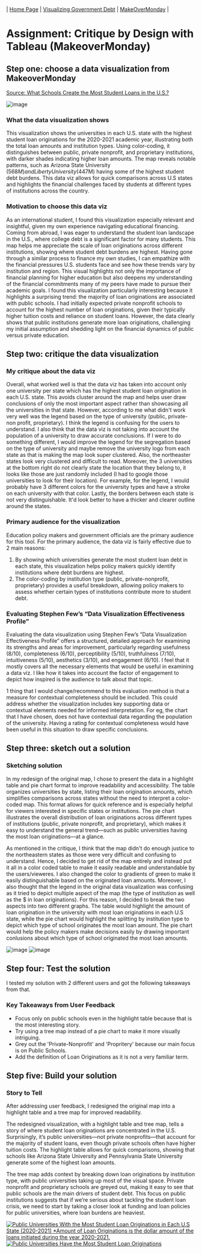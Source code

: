 | [Home Page](https://maitri-surti.github.io/maitri-surti-portfolio/) | [Visualizing Government Debt](https://maitri-surti.github.io/maitri-surti-portfolio/dataviz2) | [MakeOverMonday](https://maitri-surti.github.io/maitri-surti-portfolio/makeOverMonday) |

# Assignment: Critique by Design with Tableau (MakeoverMonday)

## Step one: choose a data visualization from MakeoverMonday
[Source: What Schools Create the Most Student Loans in the U.S.?](https://howmuch.net/articles/university-with-the-most-student-loan-originations-in-every-state)

![image](https://github.com/user-attachments/assets/896cf5e2-3306-4fdf-834f-f0b2731b7b6f)

### What the data visualization shows
This visualization shows the universities in each U.S. state with the highest student loan originations for the 2020-2021 academic year, illustrating both the total loan amounts and institution types. Using color-coding, it distinguishes between public, private nonprofit, and proprietary institutions, with darker shades indicating higher loan amounts. The map reveals notable patterns, such as Arizona State University ($568M) and Liberty University ($447M) having some of the highest student debt burdens. This data viz allows for quick comparisons across U.S states and highlights the financial challenges faced by students at different types of institutions across the country.

### Motivation to choose this data viz
As an international student, I found this visualization especially relevant and insightful, given my own experience navigating educational financing. Coming from abroad, I was eager to understand the student loan landscape in the U.S., where college debt is a significant factor for many students. This map helps me appreciate the scale of loan originations across different institutions, showing where student debt burdens are highest. Having gone through a similar process to finance my own studies, I can empathize with the financial pressures U.S. students face and see how these trends vary by institution and region. This visual highlights not only the importance of financial planning for higher education but also deepens my understanding of the financial commitments many of my peers have made to pursue their academic goals. I found this visualization particularly interesting because it highlights a surprising trend: the majority of loan originations are associated with public schools. I had initially expected private nonprofit schools to account for the highest number of loan originations, given their typically higher tuition costs and reliance on student loans. However, the data clearly shows that public institutions generate more loan originations, challenging my initial assumption and shedding light on the financial dynamics of public versus private education.

## Step two: critique the data visualization

### My critique about the data viz
Overall, what worked well is that the data viz has taken into account only one university per state which has the highest student loan origination in each U.S. state. This avoids cluster around the map and helps user draw conclusions of only the most important aspect rather than showcasing all the universities in that state. However, according to me what didn't work very well was the legend based on the type of university (public, private-non profit, proprietary). I think the legend is confusing for the users to understand. I also think that the data viz is not taking into account the population of a university to draw accurate conclusions. If I were to do something different, I would improve the legend for the segregation based on the type of university and maybe remove the university logo from each state as that is making the map look super clustered. Also, the northeaster states look very clustered and difficult to read.  Moreover, the 3 universities at the bottom right do not clearly state the location that they belong to, it looks like those are just randomly included (I had to google those universities to look for their location). For example, for the legend, I would probably have 3 different colors for the university types and have a stroke on each university with that color. Lastly, the borders between each state is not very distinguishable. It'd look better to have a thicker and clearer outline around the states. 

### Primary audience for the visualization
Education policy makers and government officials are the primary audience for this tool. For the primary audience, the data viz is fairly effective due to 2 main reasons:
1. By showing which universities generate the most student loan debt in each state, this visualization helps policy makers quickly identify institutions where debt burdens are highest. 
2. The color-coding by institution type (public, private-nonprofit, proprietary) provides a useful breakdown, allowing policy makers to assess whether certain types of institutions contribute more to student debt.
   
### Evaluating Stephen Few’s “Data Visualization Effectiveness Profile”
Evaluating the data visualization using Stephen Few’s “Data Visualization Effectiveness Profile” offers a structured, detailed approach for examining its strengths and areas for improvement, particularly regarding usefulness (8/10), completeness (6/10), perceptibility (5/10), truthfulness (7/10), intuitiveness (5/10), aesthetics (3/10), and engagement (6/10). I feel that it mostly covers all the necessary elements that would be useful in examining a data viz. I like how it takes into account the factor of engagement to depict how inspired is the audience to talk about that topic. 

1 thing that I would change/recommend to this evaluation method is that a measure for contextual completeness should be included. This could address whether the visualization includes key supporting data or contextual elements needed for informed interpretation. For eg, the chart that I have chosen, does not have contextual data regarding the population of the university. Having a rating for contextual completeness would have been useful in this situation to draw specific conclusions. 

## Step three: sketch out a solution

### Sketching solution

In my redesign of the original map, I chose to present the data in a highlight table and pie chart format to improve readability and accessibility. The table organizes universities by state, listing their loan origination amounts, which simplifies comparisons across states without the need to interpret a color-coded map. This format allows for quick reference and is especially helpful for viewers interested in specific states or institutions. The pie chart illustrates the overall distribution of loan originations across different types of institutions (public, private nonprofit, and proprietary), which makes it easy to understand the general trend—such as public universities having the most loan originations—at a glance. 

As mentioned in the critique, I think that the map didn't do enough justice to the northeastern states as those were very difficult and confusing to understand. Hence, I decided to get rid of the map entirely and instead put it all in a color coded table to make it easily readable and understandable by the users/vieweres. I also changed the color to gradients of green to make it easily distinguishable based on the originated loan amounts. Moreover, I also thought that the legend in the original data visualization was confusing as it tried to depict multiple aspect of the map (the type of institution as well as the $ in loan originations). For this reason, I decided to break the two aspects into two different graphs. The table would highlight the amount of loan origination in the university with most loan originations in each U.S state, while the pie chart would highlight the splitting by institution type to depict which type of school originates the most loan amount. The pie chart would help the policy makers make decisions easily by drawing important conlusions about which type of school originated the most loan amounts. 

![image](https://github.com/user-attachments/assets/207be031-2992-487e-8de9-bdbe348b9947)
![image](https://github.com/user-attachments/assets/69ffd849-f0f9-4409-a6d8-29eb1299b9e9)

## Step four: Test the solution

I tested my solution with 2 different users and got the following takeaways from that.

### Key Takeaways from User Feedback
- Focus only on public schools even in the highlight table because that is the most interesting story.
- Try using a tree map instead of a pie chart to make it more visually intriguing.
- Grey out the 'Private-Nonprofit' and 'Propritery' because our main focus is on Public Schools.
- Add the definition of Loan Originations as it is not a very familiar term.

## Step five: Build your solution

### Story to Tell

After addressing user feedback, I redesigned the original map into a highlight table and a tree map for improved readability.

The redesigned visualization, with a highlight table and tree map, tells a story of where student loan originations are concentrated in the U.S. Surprisingly, it’s public universities—not private nonprofits—that account for the majority of student loans, even though private schools often have higher tuition costs. The highlight table allows for quick comparisons, showing that schools like Arizona State University and Pennsylvania State University generate some of the highest loan amounts.

The tree map adds context by breaking down loan originations by institution type, with public universities taking up most of the visual space. Private nonprofit and proprietary schools are greyed out, making it easy to see that public schools are the main drivers of student debt. This focus on public institutions suggests that if we’re serious about tackling the student loan crisis, we need to start by taking a closer look at funding and loan policies for public universities, where loan burdens are heaviest.

<div class='tableauPlaceholder' id='viz1731469548809' style='position: relative'><noscript><a href='#'><img alt='Public Universities With the Most Student Loan Originations in Each U.S State (2020-2021) *Amount of Loan Originations is the dollar amount of the loans initiated during the year 2020-2021. ' src='https:&#47;&#47;public.tableau.com&#47;static&#47;images&#47;Hi&#47;HighlightTable_17314693328090&#47;Sheet1&#47;1_rss.png' style='border: none' /></a></noscript><object class='tableauViz'  style='display:none;'><param name='host_url' value='https%3A%2F%2Fpublic.tableau.com%2F' /> <param name='embed_code_version' value='3' /> <param name='site_root' value='' /><param name='name' value='HighlightTable_17314693328090&#47;Sheet1' /><param name='tabs' value='no' /><param name='toolbar' value='yes' /><param name='static_image' value='https:&#47;&#47;public.tableau.com&#47;static&#47;images&#47;Hi&#47;HighlightTable_17314693328090&#47;Sheet1&#47;1.png' /> <param name='animate_transition' value='yes' /><param name='display_static_image' value='yes' /><param name='display_spinner' value='yes' /><param name='display_overlay' value='yes' /><param name='display_count' value='yes' /><param name='language' value='en-US' /><param name='filter' value='publish=yes' /></object></div>                
<script type='text/javascript'>                    
   var divElement = document.getElementById('viz1731469548809');                    
   var vizElement = divElement.getElementsByTagName('object')[0];                    
   vizElement.style.width='100%';vizElement.style.height=(divElement.offsetWidth*0.75)+'px';                    
   var scriptElement = document.createElement('script');                    
   scriptElement.src = 'https://public.tableau.com/javascripts/api/viz_v1.js';                    
   vizElement.parentNode.insertBefore(scriptElement, vizElement);                
</script>


<div class='tableauPlaceholder' id='viz1731469754280' style='position: relative'><noscript><a href='#'><img alt='Public Universities Have the Most Student Loan Originations  ' src='https:&#47;&#47;public.tableau.com&#47;static&#47;images&#47;Tr&#47;TreeMap_17314694217960&#47;Sheet2&#47;1_rss.png' style='border: none' /></a></noscript><object class='tableauViz'  style='display:none;'><param name='host_url' value='https%3A%2F%2Fpublic.tableau.com%2F' /> <param name='embed_code_version' value='3' /> <param name='site_root' value='' /><param name='name' value='TreeMap_17314694217960&#47;Sheet2' /><param name='tabs' value='no' /><param name='toolbar' value='yes' /><param name='static_image' value='https:&#47;&#47;public.tableau.com&#47;static&#47;images&#47;Tr&#47;TreeMap_17314694217960&#47;Sheet2&#47;1.png' /> <param name='animate_transition' value='yes' /><param name='display_static_image' value='yes' /><param name='display_spinner' value='yes' /><param name='display_overlay' value='yes' /><param name='display_count' value='yes' /><param name='language' value='en-US' /><param name='filter' value='publish=yes' /></object></div>                
<script type='text/javascript'>                    
   var divElement = document.getElementById('viz1731469754280');                    
   var vizElement = divElement.getElementsByTagName('object')[0];                    
   vizElement.style.width='100%';vizElement.style.height=(divElement.offsetWidth*0.75)+'px';                    
   var scriptElement = document.createElement('script');                    
   scriptElement.src = 'https://public.tableau.com/javascripts/api/viz_v1.js';                    
   vizElement.parentNode.insertBefore(scriptElement, vizElement);                
</script>
